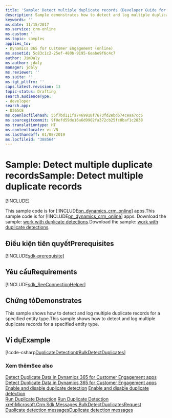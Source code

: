 ```yaml
---
title: 'Sample: Detect multiple duplicate records (Developer Guide for Dynamics 365 for Customer Engagement) | MicrosoftDocs'
description: Sample demonstrates how to detect and log multiple duplicate records for a specified entity type.
keywords: ''
ms.date: 11/15/2017
ms.service: crm-online
ms.custom: ''
ms.topic: samples
applies_to:
- Dynamics 365 for Customer Engagement (online)
ms.assetid: 5c83c1c2-25ef-480b-9195-6eabe9f6c4c7
author: JimDaly
ms.author: jdaly
manager: jdaly
ms.reviewer: ''
ms.suite: ''
ms.tgt_pltfrm: ''
caps.latest.revision: 13
topic-status: Drafting
search.audienceType:
- developer
search.app:
- D365CE
ms.openlocfilehash: 55f7bd111fa7469918f7673fd2ebd574ceaa7cc5
ms.sourcegitcommit: 9f0efd59de16a6d9902fa372cb25fc0baf1c2838
ms.translationtype: HT
ms.contentlocale: vi-VN
ms.lasthandoff: 01/08/2019
ms.locfileid: "388564"
---
```

# <a name="sample-detect-multiple-duplicate-records"></a><span data-ttu-id="76722-103">Sample: Detect multiple duplicate records</span><span class="sxs-lookup"><span data-stu-id="76722-103">Sample: Detect multiple duplicate records</span></span>

[!INCLUDE[](../../includes/cc_applies_to_update_9_0_0.md)]

<span data-ttu-id="76722-104">This sample code is for [!INCLUDE[pn_dynamics_crm_online](../../includes/pn-dynamics-crm-online.md)] apps.</span><span class="sxs-lookup"><span data-stu-id="76722-104">This sample code is for [!INCLUDE[pn_dynamics_crm_online](../../includes/pn-dynamics-crm-online.md)] apps.</span></span> <span data-ttu-id="76722-105">Download the sample: [work with duplicate detections](https://code.msdn.microsoft.com/Work-with-duplicate-9c7d6f59).</span><span class="sxs-lookup"><span data-stu-id="76722-105">Download the sample: [work with duplicate detections](https://code.msdn.microsoft.com/Work-with-duplicate-9c7d6f59).</span></span>

## <a name="prerequisites"></a><span data-ttu-id="76722-106">Điều kiện tiên quyết</span><span class="sxs-lookup"><span data-stu-id="76722-106">Prerequisites</span></span>
[!INCLUDE[sdk-prerequisite](../../includes/sdk-prerequisite.md)]
  
## <a name="requirements"></a><span data-ttu-id="76722-107">Yêu cầu</span><span class="sxs-lookup"><span data-stu-id="76722-107">Requirements</span></span>  
[!INCLUDE[sdk_SeeConnectionHelper](../../includes/sdk-seeconnectionhelper.md)]
  
## <a name="demonstrates"></a><span data-ttu-id="76722-108">Chứng tỏ</span><span class="sxs-lookup"><span data-stu-id="76722-108">Demonstrates</span></span>  
 <span data-ttu-id="76722-109">This sample shows how to detect and log multiple duplicate records for a specified entity type.</span><span class="sxs-lookup"><span data-stu-id="76722-109">This sample shows how to detect and log multiple duplicate records for a specified entity type.</span></span>  
  
## <a name="example"></a><span data-ttu-id="76722-110">Ví dụ</span><span class="sxs-lookup"><span data-stu-id="76722-110">Example</span></span>  
 [!code-csharp[DuplicateDetection#BulkDetectDuplicates](../../snippets/csharp/CRMV8/duplicatedetection/cs/bulkdetectduplicates.cs#bulkdetectduplicates)]  
  
### <a name="see-also"></a><span data-ttu-id="76722-111">Xem thêm</span><span class="sxs-lookup"><span data-stu-id="76722-111">See also</span></span>  
 <span data-ttu-id="76722-112">[Detect Duplicate Data in Dynamics 365 for Customer Engagement apps](../detect-duplicate-data-for-developers.md) </span><span class="sxs-lookup"><span data-stu-id="76722-112">[Detect Duplicate Data in Dynamics 365 for Customer Engagement apps](../detect-duplicate-data-for-developers.md) </span></span>  
 <span data-ttu-id="76722-113">[Enable and disable duplicate detection](../enable-disable-duplicate-detection.md) </span><span class="sxs-lookup"><span data-stu-id="76722-113">[Enable and disable duplicate detection](../enable-disable-duplicate-detection.md) </span></span>  
 <span data-ttu-id="76722-114">[Run Duplicate Detection](../run-duplicate-detection.md) </span><span class="sxs-lookup"><span data-stu-id="76722-114">[Run Duplicate Detection](../run-duplicate-detection.md) </span></span>  
 <xref:Microsoft.Crm.Sdk.Messages.BulkDetectDuplicatesRequest>  
 [<span data-ttu-id="76722-115">Duplicate detection messages</span><span class="sxs-lookup"><span data-stu-id="76722-115">Duplicate detection messages</span></span>](../duplicate-detection-messages.md)
